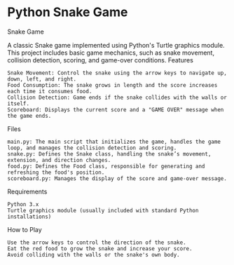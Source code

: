 # Python Snake Game

Snake Game

A classic Snake game implemented using Python's Turtle graphics module. This project includes basic game mechanics, such as snake movement, collision detection, scoring, and game-over conditions.
Features

    Snake Movement: Control the snake using the arrow keys to navigate up, down, left, and right.
    Food Consumption: The snake grows in length and the score increases each time it consumes food.
    Collision Detection: Game ends if the snake collides with the walls or itself.
    Scoreboard: Displays the current score and a "GAME OVER" message when the game ends.

Files

    main.py: The main script that initializes the game, handles the game loop, and manages the collision detection and scoring.
    snake.py: Defines the Snake class, handling the snake’s movement, extension, and direction changes.
    food.py: Defines the Food class, responsible for generating and refreshing the food's position.
    scoreboard.py: Manages the display of the score and game-over message.

Requirements

    Python 3.x
    Turtle graphics module (usually included with standard Python installations)
    
How to Play

    Use the arrow keys to control the direction of the snake.
    Eat the red food to grow the snake and increase your score.
    Avoid colliding with the walls or the snake's own body.
